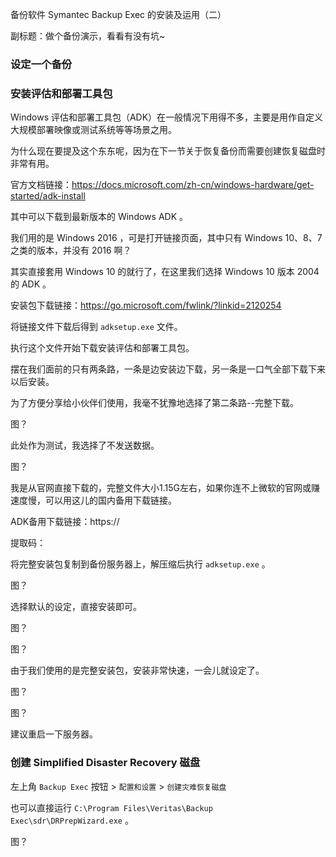 备份软件 Symantec Backup Exec 的安装及运用（二）

副标题：做个备份演示，看看有没有坑~









### 设定一个备份







### 安装评估和部署工具包

Windows 评估和部署工具包（ADK）在一般情况下用得不多，主要是用作自定义大规模部署映像或测试系统等等场景之用。

为什么现在要提及这个东东呢，因为在下一节关于恢复备份而需要创建恢复磁盘时非常有用。



官方文档链接：https://docs.microsoft.com/zh-cn/windows-hardware/get-started/adk-install

其中可以下载到最新版本的 Windows ADK 。

我们用的是 Windows 2016 ，可是打开链接页面，其中只有 Windows 10、8、7 之类的版本，并没有 2016 啊？

其实直接套用 Windows 10 的就行了，在这里我们选择 Windows 10 版本 2004 的 ADK 。

安装包下载链接：https://go.microsoft.com/fwlink/?linkid=2120254

将链接文件下载后得到 `adksetup.exe` 文件。



执行这个文件开始下载安装评估和部署工具包。

摆在我们面前的只有两条路，一条是边安装边下载，另一条是一口气全部下载下来以后安装。

为了方便分享给小伙伴们使用，我毫不犹豫地选择了第二条路--完整下载。

图？



此处作为测试，我选择了不发送数据。

图？



我是从官网直接下载的，完整文件大小1.15G左右，如果你连不上微软的官网或赚速度慢，可以用这儿的国内备用下载链接。

ADK备用下载链接：https://

提取码：





将完整安装包复制到备份服务器上，解压缩后执行 `adksetup.exe` 。

图？



选择默认的设定，直接安装即可。

图？

图？



由于我们使用的是完整安装包，安装非常快速，一会儿就设定了。

图？

图？



建议重启一下服务器。







### 创建 Simplified Disaster Recovery 磁盘

左上角 `Backup Exec` 按钮 > `配置和设置` > `创建灾难恢复磁盘`

也可以直接运行 `C:\Program Files\Veritas\Backup Exec\sdr\DRPrepWizard.exe` 。

图？









### 





